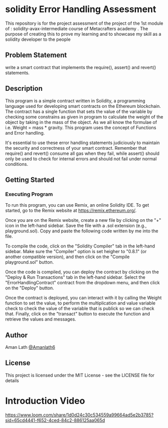# solidity Error Handling Assessment
This repository is for the project assessment of the project of the 1st module of : solidity-avax-intermediate course of Metacrafters academy . The purpose of creating this to prove my learning and to showcase my skill as a solidity developer to the people

## Problem Statement

write a smart contract that implements the require(), assert() and revert() statements.

## Description
This program is a simple contract written in Solidity, a programming language used for developing smart contracts on the Ethereum blockchain. The contract has a single function that sets the value of the variable by checking some constrains as given in program to calculate the weight of the object by taking in the mass of the object. As we all know the formulae of i.e. Weight = mass * gravity. This program uses the concept of Functions and Error handling.

It's essential to use these error handling statements judiciously to maintain the security and correctness of your smart contract. Remember that require() and revert() consume all gas when they fail, while assert() should only be used to check for internal errors and should not fail under normal conditions.

## Getting Started

### Executing Program

To run this program, you can use Remix, an online Solidity IDE. To get started, go to the Remix website at https://remix.ethereum.org/.

Once you are on the Remix website, create a new file by clicking on the "+" icon in the left-hand sidebar. Save the file with a .sol extension (e.g., playground.sol). Copy and paste the following code written by me into the file.

To compile the code, click on the "Solidity Compiler" tab in the left-hand sidebar. Make sure the "Compiler" option is set heigher to "0.8.1" (or another compatible version), and then click on the "Compile playground.sol" button.

Once the code is compiled, you can deploy the contract by clicking on the "Deploy & Run Transactions" tab in the left-hand sidebar. Select the "ErrorHandlingContract" contract from the dropdown menu, and then click on the "Deploy" button.

Once the contract is deployed, you can interact with it by calling the Weight function to set the value, to perform the multiplication and value variable check to check the value of the variable that is publick so we can check that. Finally, click on the "transact" button to execute the function and retrieve the values and messages.

## Author

Aman Lath
[@Amanlath6](https://twitter.com/amanlath6)

## License

This project is licensed under the MIT License - see the LICENSE file for details

# Introduction Video

https://www.loom.com/share/1d0d24c30c534559a99664ad5e2b3785?sid=65cd4441-f652-4ced-84c2-886125aa065d
